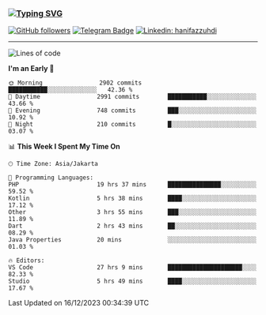 ### [![Typing SVG](https://readme-typing-svg.herokuapp.com?font=lato&size=22&lines=Hi+There+👋)](https://git.io/typing-svg) 

[![GitHub followers](https://img.shields.io/github/followers/hanifazzuhdi?label=Follow&style=social)](https://github.com/hanifazzuhdi/?tab=follow) 
[![Telegram Badge](https://img.shields.io/badge/-hanif0198-blue?style=social&logo=telegram&link=https://www.t.me/hanif0198/)](https://www.t.me/hanif0198/) 
[![Linkedin: hanifazzuhdi](https://img.shields.io/badge/-hanifazzuhdi-blue?style=flat-square&logo=Linkedin&logoColor=white&link=https://www.linkedin.com/in/hanif-az-zuhdi-69688019b/)](https://www.linkedin.com/in/hanif-az-zuhdi-69688019b/) 

<hr/>

<!--START_SECTION:waka-->
![Lines of code](https://img.shields.io/badge/From%20Hello%20World%20I%27ve%20Written-40.9%20million%20lines%20of%20code-blue)

**I'm an Early 🐤** 

```text
🌞 Morning                2902 commits        ███████████░░░░░░░░░░░░░░   42.36 % 
🌆 Daytime                2991 commits        ███████████░░░░░░░░░░░░░░   43.66 % 
🌃 Evening                748 commits         ███░░░░░░░░░░░░░░░░░░░░░░   10.92 % 
🌙 Night                  210 commits         █░░░░░░░░░░░░░░░░░░░░░░░░   03.07 % 
```


📊 **This Week I Spent My Time On** 

```text
🕑︎ Time Zone: Asia/Jakarta

💬 Programming Languages: 
PHP                      19 hrs 37 mins      ███████████████░░░░░░░░░░   59.52 % 
Kotlin                   5 hrs 38 mins       ████░░░░░░░░░░░░░░░░░░░░░   17.12 % 
Other                    3 hrs 55 mins       ███░░░░░░░░░░░░░░░░░░░░░░   11.89 % 
Dart                     2 hrs 43 mins       ██░░░░░░░░░░░░░░░░░░░░░░░   08.29 % 
Java Properties          20 mins             ░░░░░░░░░░░░░░░░░░░░░░░░░   01.03 % 

🔥 Editors: 
VS Code                  27 hrs 9 mins       █████████████████████░░░░   82.33 % 
Studio                   5 hrs 49 mins       ████░░░░░░░░░░░░░░░░░░░░░   17.67 % 
```


 Last Updated on 16/12/2023 00:34:39 UTC
<!--END_SECTION:waka-->
